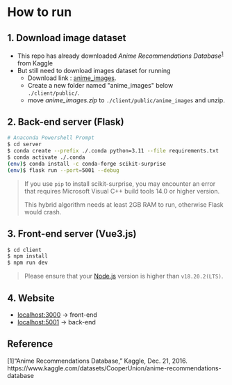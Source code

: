 # How to run  
## 1. Download image dataset
- This repo has already downloaded *Anime Recommendations Database*<sup><a href="#ref1">1</a></sup> from Kaggle
- But still need to download images dataset for running
    - Download link : [anime_images](https://drive.google.com/file/d/1m_zUt278LqlSNLmq9QsRo_jYgQmikmh9/view?usp=sharing).
    - Create a new folder named "anime_images" below `./client/public/`. 
    - move *anime_images.zip* to `./client/public/anime_images` and unzip.
## 2. Back-end server (Flask)
```bash
# Anaconda Powershell Prompt
$ cd server
$ conda create --prefix ./.conda python=3.11 --file requirements.txt
$ conda activate ./.conda  
(env)$ conda install -c conda-forge scikit-surprise
(env)$ flask run --port=5001 --debug
```
> If you use `pip` to install scikit-surprise, you may encounter an error that requires Microsoft Visual C++ build tools 14.0 or higher version.  
>
> This hybrid algorithm needs at least 2GB RAM to run, otherwise Flask would crash.
## 3. Front-end server (Vue3.js)
```bash
$ cd client
$ npm install
$ npm run dev
```
> Please ensure that your [Node.js](https://nodejs.org/en/download) version is higher than `v18.20.2(LTS)`.  
## 4. Website
- [localhost:3000](http://localhost:3000) -> front-end
- [localhost:5001](http://localhost:5001) -> back-end
## Reference
<p id="ref1">[1]“Anime Recommendations Database,” Kaggle, Dec. 21, 2016. https://www.kaggle.com/datasets/CooperUnion/anime-recommendations-database</p>
